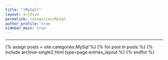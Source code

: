 ```yaml
---
title: "[MySql]"
layout: archive
permalink: categories/MySql
author_profile: true
sidebar_main: true
---
```


<!-- 공백이 포함되어 있는 카테고리 이름의 경우 site.categories.['a b c'] 이런식으로! -->

***

{% assign posts = site.categories.MySql %}
{% for post in posts %} {% include archive-single2.html type=page.entries_layout %} {% endfor %}